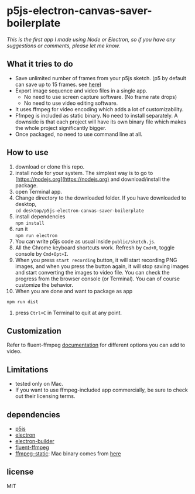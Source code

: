 # p5js-electron-canvas-saver-boilerplate

*This is the first app I made using Node or Electron, so if you have any suggestions or comments, please let me know.*

## What it tries to do
- Save unlimited number of frames from your p5js sketch. (p5 by default can save up to 15 frames. see [here](http://p5js.org/reference/#/p5/saveFrames))
- Export image sequence and video files in a single app.
  - No need to use screen capture software. (No frame rate drops)
  - No need to use video editing software.
- It uses ffmpeg for video encoding which adds a lot of customizability.
- Ffmpeg is included as static binary. No need to install separately. A downside is that each project will have its own binary file which makes the whole project significantly bigger.
- Once packaged, no need to use command line at all.

## How to use
<!-- *If you are more of a visual person, then check out my youtube video explaining how to use.* -->

1. download or clone this repo.
1. install node for your system. The simplest way is to go to [https://nodejs.org](https://nodejs.org) and download/install the package.
1. open Terminal app.
1. Change directory to the downloaded folder. If you have downloaded to desktop,  
  `cd desktop/p5js-electron-canvas-saver-boilerplate`
1. install dependencies  
  `npm install`
1. run it  
  `npm run electron`
1. You can write p5js code as usual inside `public/sketch.js`.
1. All the Chrome keyboard shortcuts work. Refresh by `Cmd+R`, toggle console by `Cmd+Opt+I`.
1. When you press `start recording` button, it will start recording PNG images, and when you press the button again, it will stop saving images and start converting the images to video file. You can check the progress from the browser console (or Terminal). You can of course customize the behavior.
1. When you are done and want to package as app  
  ```
  npm run dist
  ```
1. press `Ctrl+C` in Terminal to quit at any point.

## Customization
Refer to fluent-ffmpeg [documentation](https://github.com/fluent-ffmpeg/node-fluent-ffmpeg) for different options you can add to video.

## Limitations
- tested only on Mac.
- If you want to use ffmpeg-included app commercially, be sure to check out their licensing terms.

## dependencies
- [p5js](http://p5js.org)
- [electron](http://electronjs.org)
- [electron-builder](https://github.com/electron-userland/electron-builder)
- [fluent-ffmpeg](https://github.com/fluent-ffmpeg/node-fluent-ffmpeg)
- [ffmpeg-static](https://github.com/eugeneware/ffmpeg-static): Mac binary comes from [here](https://evermeet.cx/pub/ffmpeg/)

## license
MIT
